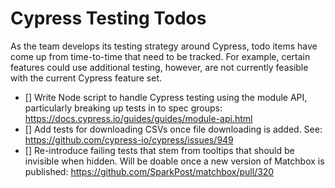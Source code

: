 # Cypress Testing Todos

As the team develops its testing strategy around Cypress, todo items have come up from time-to-time
that need to be tracked. For example, certain features could use additional testing, however, are
not currently feasible with the current Cypress feature set.

- [] Write Node script to handle Cypress testing using the module API, particularly breaking up
  tests in to spec groups: https://docs.cypress.io/guides/guides/module-api.html
- [] Add tests for downloading CSVs once file downloading is added. See:
  https://github.com/cypress-io/cypress/issues/949
- [] Re-introduce failing tests that stem from tooltips that should be invisible when hidden. Will
  be doable once a new version of Matchbox is published:
  https://github.com/SparkPost/matchbox/pull/320
